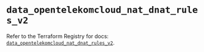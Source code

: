 # `data_opentelekomcloud_nat_dnat_rules_v2`

Refer to the Terraform Registry for docs: [`data_opentelekomcloud_nat_dnat_rules_v2`](https://registry.terraform.io/providers/opentelekomcloud/opentelekomcloud/1.36.40/docs/data-sources/nat_dnat_rules_v2).
